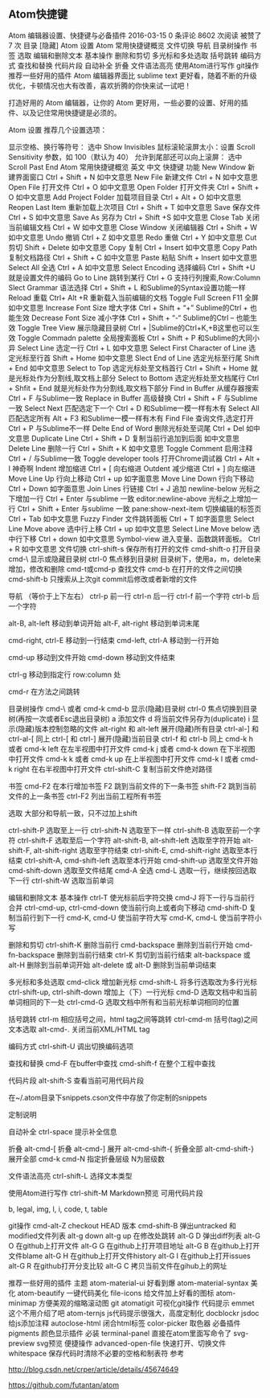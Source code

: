 ## Atom快捷键

Atom 编辑器设置、快捷键与必备插件
 2016-03-15  0 条评论  8602 次阅读  被赞了 7 次
目录
[隐藏]
Atom 设置
Atom 常用快捷键概览
文件切换
导航
目录树操作
书签
选取
编辑和删除文本
基本操作
删除和剪切
多光标和多处选取
括号跳转
编码方式
查找和替换
代码片段
自动补全
折叠
文件语法高亮
使用Atom进行写作
git操作
推荐一些好用的插件
Atom 编辑器界面比 sublime text 更好看，随着不断的升级优化，卡顿情况也大有改善，喜欢折腾的你快来试一试吧！

打造好用的 Atom 编辑器，让你的 Atom 更好用，一些必要的设置、好用的插件、以及记住常用快捷键是必须的。

Atom 设置
推荐几个设置选项：

显示空格、换行等符号： 选中 Show Invisibles
鼠标滚轮滚屏太小：设置 Scroll Sensitivity 参数，如 100（默认为 40）
允许到尾部还可以向上滚屏： 选中 Scroll Past End
Atom 常用快捷键概览
英文	中文	快捷键	功能
New Window	新建界面窗口	Ctrl + Shift + N	如中文意思
New File	新建文件	Ctrl + N	如中文意思
Open File	打开文件	Ctrl + O	如中文意思
Open Folder	打开文件夹	Ctrl + Shift + O	如中文意思
Add Project Folder	加载项目目录	Ctrl + Alt + O	如中文意思
Reopen Last Item	重新加载上次项目	Ctrl + Shift + T	如中文意思
Save	保存文件	Ctrl + S	如中文意思
Save As	另存为	Ctrl + Shift +S	如中文意思
Close Tab	关闭当前编辑文档	Ctrl + W	如中文意思
Close Window	关闭编辑器	Ctrl + Shift + W	如中文意思
Undo	撤销	Ctrl + Z	如中文意思
Redo	重做	Ctrl + Y	如中文意思
Cut	剪切	Shift + Delete	如中文意思
Copy	复制	Ctrl + Insert	如中文意思
Copy Path	复制文档路径	Ctrl + Shift + C	如中文意思
Paste	粘贴	Shift + Insert	如中文意思
Select All	全选	Ctrl + A	如中文意思
Select Encoding	选择编码	Ctrl + Shift +U	就是设置文件的编码
Go to Line	跳转到某行	Ctrl + G	支持行列搜索,Row:Column
Slect Grammar	语法选择	Ctrl + Shift + L	和Sublime的Syntax设置功能一样
Reload	重载	Ctrl+ Alt +R	重新载入当前编辑的文档
Toggle Full Screen	F11	全屏	如中文意思
Increase Font Size	增大字体	Ctrl + Shift + “+”	Sublime的Ctrl + 也能生效
Decrease Font Size	减小字体	Ctrl + Shift + “-“	Sublime的Ctrl – 也能生效
Toggle Tree View	展示隐藏目录树	Ctrl + |Sublime的Ctrl+K,+B这里也可以生效
Toggle Commadn palette	全局搜索面板	Ctrl + Shift + P	和Sublime的大同小异
Select Line	选定一行	Ctrl + L	如中文意思
Select First Character of Line	选定光标至行首	Shift + Home	如中文意思
Slect End of Line	选定光标至行尾	Shift + End	如中文意思
Select to Top	选定光标处至文档首行	Ctrl + Shift + Home	就是光标处作为分割线,取文档上部分
Select to Bottom	选定光标处至文档尾行	Ctrl + Shfit + End	就是光标处作为分割线,取文档下部分
Find in Buffer	从缓存器搜索	Ctrl + F	与Sublime一致
Replace in Buffer	高级替换	Ctrl + Shift + F	与Sublime一致
Select Next	匹配选定下一个	Ctrl + D	和Sublime一模一样有木有
Select All	匹配选定所有	Alt + F3	和Sublime一模一样有木有
Find File	查询文件,选定打开	Ctrl + P	与Sublime不一样
Delte End of Word	删除光标处至词尾	Ctrl + Del	如中文意思
Duplicate Line	Ctrl + Shift + D	复制当前行追加到后面	如中文意思
Delete Line	删除一行	Ctrl + Shift + K	如中文意思
Toggle Comment	启用注释	Ctrl + /	与Sublime一致
Toggle developer tools	打开Chrome调试器	Ctrl + Alt + I	神奇啊
Indent	增加缩进	Ctrl + [	向右缩进
Outdent	减少缩进	Ctrl + ]	向左缩进
Move Line Up	行向上移动	Ctrl + up	如字面意思
Move Line Down	行向下移动	Ctrl + Down	如字面意思
Join Lines	行链接	Ctrl + J	追加
newline-below	光标之下增加一行	Ctrl + Enter	与sublime 一致
editor:newline-above	光标之上增加一行	Ctrl + Shift + Enter	与sublime 一致
pane:show-next-item	切换编辑的标签页	Ctrl + Tab	如中文意思
Fuzzy Finder	文件跳转面板	Ctrl + T	如字面意思
Select Line Move above	选中行上移	Ctrl + up	如中文意思
Select Line Move below	选中行下移	Ctrl + down	如中文意思
Symbol-view	进入变量、函数跳转面板。	Ctrl + R	如中文意思
文件切换
ctrl-shift-s 保存所有打开的文件
cmd-shift-o 打开目录
cmd-\ 显示或隐藏目录树
ctrl-0 焦点移到目录树
目录树下，使用a，m，delete来增加，修改和删除
cmd-t或cmd-p 查找文件
cmd-b 在打开的文件之间切换
cmd-shift-b 只搜索从上次git commit后修改或者新增的文件

导航
（等价于上下左右）
ctrl-p 前一行
ctrl-n 后一行
ctrl-f 前一个字符
ctrl-b 后一个字符

alt-B, alt-left 移动到单词开始
alt-F, alt-right 移动到单词末尾

cmd-right, ctrl-E 移动到一行结束
cmd-left, ctrl-A 移动到一行开始

cmd-up 移动到文件开始
cmd-down 移动到文件结束

ctrl-g 移动到指定行 row:column 处

cmd-r 在方法之间跳转

目录树操作
cmd-\ 或者 cmd-k cmd-b 显示(隐藏)目录树
ctrl-0 焦点切换到目录树(再按一次或者Esc退出目录树)
a 添加文件
d 将当前文件另存为(duplicate)
i 显示(隐藏)版本控制忽略的文件
alt-right 和 alt-left 展开(隐藏)所有目录
ctrl-al-] 和 ctrl-al-[ 同上
ctrl-[ 和 ctrl-] 展开(隐藏)当前目录
ctrl-f 和 ctrl-b 同上
cmd-k h 或者 cmd-k left 在左半视图中打开文件
cmd-k j 或者 cmd-k down 在下半视图中打开文件
cmd-k k 或者 cmd-k up 在上半视图中打开文件
cmd-k l 或者 cmd-k right 在右半视图中打开文件
ctrl-shift-C 复制当前文件绝对路径

书签
cmd-F2 在本行增加书签
F2 跳到当前文件的下一条书签
shift-F2 跳到当前文件的上一条书签
ctrl-F2 列出当前工程所有书签

选取
大部分和导航一致，只不过加上shift

ctrl-shift-P 选取至上一行
ctrl-shift-N 选取至下一样
ctrl-shift-B 选取至前一个字符
ctrl-shift-F 选取至后一个字符
alt-shift-B, alt-shift-left 选取至字符开始
alt-shift-F, alt-shift-right 选取至字符结束
ctrl-shift-E, cmd-shift-right 选取至本行结束
ctrl-shift-A, cmd-shift-left 选取至本行开始
cmd-shift-up 选取至文件开始
cmd-shift-down 选取至文件结尾
cmd-A 全选
cmd-L 选取一行，继续按回选取下一行
ctrl-shift-W 选取当前单词

编辑和删除文本
基本操作
ctrl-T 使光标前后字符交换
cmd-J 将下一行与当前行合并
ctrl-cmd-up, ctrl-cmd-down 使当前行向上或者向下移动
cmd-shift-D 复制当前行到下一行
cmd-K, cmd-U 使当前字符大写
cmd-K, cmd-L 使当前字符小写

删除和剪切
ctrl-shift-K 删除当前行
cmd-backspace 删除到当前行开始
cmd-fn-backspace 删除到当前行结束
ctrl-K 剪切到当前行结束
alt-backspace 或 alt-H 删除到当前单词开始
alt-delete 或 alt-D 删除到当前单词结束

多光标和多处选取
cmd-click 增加新光标
cmd-shift-L 将多行选取改为多行光标
ctrl-shift-up, ctrl-shift-down 增加上（下）一行光标
cmd-D 选取文档中和当前单词相同的下一处
ctrl-cmd-G 选取文档中所有和当前光标单词相同的位置

括号跳转
ctrl-m 相应括号之间，html tag之间等跳转
ctrl-cmd-m 括号(tag)之间文本选取
alt-cmd-. 关闭当前XML/HTML tag

编码方式
ctrl-shift-U 调出切换编码选项

查找和替换
cmd-F 在buffer中查找
cmd-shift-f 在整个工程中查找

代码片段
alt-shift-S 查看当前可用代码片段

在~/.atom目录下snippets.cson文件中存放了你定制的snippets

定制说明

自动补全
ctrl-space 提示补全信息

折叠
alt-cmd-[ 折叠
alt-cmd-] 展开
alt-cmd-shift-{ 折叠全部
alt-cmd-shift-} 展开全部
cmd-k cmd-N 指定折叠层级 N为层级数

文件语法高亮
ctrl-shift-L 选择文本类型

使用Atom进行写作
ctrl-shift-M Markdown预览
可用代码片段

b, legal, img, l, i, code, t, table

git操作
cmd-alt-Z checkout HEAD 版本
cmd-shift-B 弹出untracked 和 modified文件列表
alt-g down alt-g up 在修改处跳转
alt-G D 弹出diff列表
alt-G O 在github上打开文件
alt-G G 在github上打开项目地址
alt-G B 在github上打开文件blame
alt-G H 在github上打开文件history
alt-G I 在github上打开issues
alt-G R 在github打开分支比较
alt-G C 拷贝当前文件在gihub上的网址

推荐一些好用的插件
主题
atom-material-ui 好看到爆
atom-material-syntax
美化
atom-beautify 一键代码美化
file-icons 给文件加上好看的图标
atom-minimap 方便美观的缩略滚动图
git
atomatigit 可视化git操作
代码提示
emmet 这个不用介绍了吧
atom-ternjs js代码提示很强大，高度定制化
docblockr jsdoc 给js添加注释
autoclose-html 闭合html标签
color-picker 取色器 必备插件
pigments 颜色显示插件 必装
terminal-panel 直接在atom里面写命令了
svg-preview svg预览
便捷操作
advanced-open-file 快速打开、切换文件
whitespace 保存代码时清除不必要的空格和制表符
参考

http://blog.csdn.net/crper/article/details/45674649

https://github.com/futantan/atom
